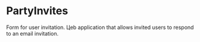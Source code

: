 # PartyInvites
Form for user invitation.
Цeb application that allows invited users to respond to an email invitation.
